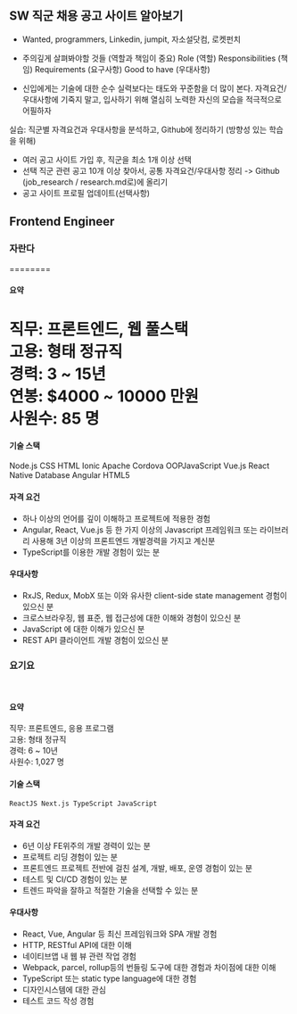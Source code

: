 ## SW 직군 채용 공고 사이트 알아보기

- Wanted, programmers, Linkedin, jumpit, 자소설닷컴, 로켓펀치

- 주의깊게 살펴봐야할 것들 (역할과 책임이 중요)
Role (역할)
Responsibilities (책임)
Requirements (요구사항)
Good to have (우대사항)

- 신입에게는 기술에 대한 순수 실력보다는 태도와 꾸준함을 더 많이 본다.
자격요건/우대사항에 기죽지 말고, 입사하기 위해 열심히 노력한 자신의 모습을 적극적으로 어필하자

실습: 직군별 자격요건과 우대사항을 분석하고, Github에 정리하기 (방향성 있는 학습을 위해)
- 여러 공고 사이트 가입 후, 직군을 최소 1개 이상 선택
- 선택 직군 관련 공고 10개 이상 찾아서, 공통 자격요건/우대사항 정리 -> Github (job_research / research.md로)에 올리기
- 공고 사이트 프로필 업데이트(선택사항)

## Frontend Engineer

### 자란다
========
#### 요약
직무:	프론트엔드, 웹 풀스택   
고용: 형태	정규직   
경력:	3 ~ 15년   
연봉:	$4000 ~ 10000 만원  
사원수:	85 명   
========
#### 기술 스택
   Node.js CSS HTML Ionic Apache Cordova OOPJavaScript Vue.js React Native Database Angular HTML5

#### 자격 요건
- 하나 이상의 언어를 깊이 이해하고 프로젝트에 적용한 경험   
- Angular, React, Vue.js 등 한 가지 이상의 Javascript 프레임워크 또는 라이브러리 사용해 3년 이상의 프론트엔드 개발경력을 가지고 계신분   
- TypeScript를 이용한 개발 경험이 있는 분   

#### 우대사항
- RxJS, Redux, MobX 또는 이와 유사한 client-side state management 경험이 있으신 분   
- 크로스브라우징, 웹 표준, 웹 접근성에 대한 이해와 경험이 있으신 분   
- JavaScript 에 대한 이해가 있으신 분   
- REST API 클라이언트 개발 경험이 있으신 분   

### 요기요
<br>

#### 요약
직무:	프론트엔드, 응용 프로그램   
고용: 형태	정규직   
경력:	6 ~ 10년   
사원수:	1,027 명   

#### 기술 스택
    ReactJS Next.js TypeScript JavaScript

#### 자격 요건
- 6년 이상 FE위주의 개발 경력이 있는 분
- 프로젝트 리딩 경험이 있는 분
- 프론트엔드 프로젝트 전반에 걸친 설계, 개발, 배포, 운영 경험이 있는 분
- 테스트 및 CI/CD 경험이 있는 분
- 트렌드 파악을 잘하고 적절한 기술을 선택할 수 있는 분

#### 우대사항
- React, Vue, Angular 등 최신 프레임워크와 SPA 개발 경험
- HTTP, RESTful API에 대한 이해
- 네이티브앱 내 웹 뷰 관련 작업 경험
- Webpack, parcel, rollup등의 번들링 도구에 대한 경험과 차이점에 대한 이해
- TypeScript 또는 static type language에 대한 경험
- 디자인시스템에 대한 관심
- 테스트 코드 작성 경험
